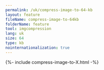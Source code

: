 ```yaml
---
permalink: /uk/compress-image-to-64-kb
layout: feature
fileName: compress-image-to-64kb
folderName: feature
tool: imgcompression
lang: uk
size: 64
type: kb
nointernationalization: true
---
```

{%- include compress-image-to-X.html -%}       
